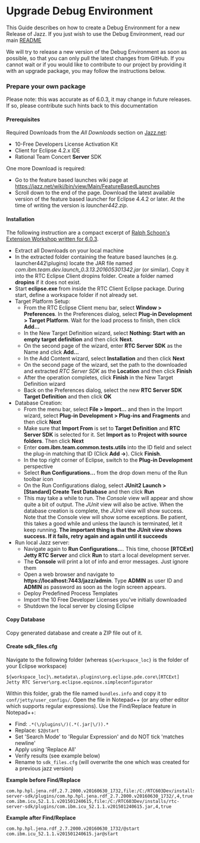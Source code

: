 # Upgrade Debug Environment
This Guide describes on how to create a Debug Environment for a new Release of Jazz. 
If you just wish to use the Debug Environment, read our main [README](https://github.com/jazz-community/jazz-debug-environment/blob/master/README.MD)

We will try to release a new version of the Debug Environment as soon as possible, so that you can only pull the latest changes from GitHub. If you cannot wait or if you would like to contribute to our project by providing it with an upgrade package, you may follow the instructions below.

### Prepare your own package
Please note: this was accurate as of 6.0.3, it may change in future releases. If so, please contribute such hints back to this documentation

#### Prerequisites
Required Downloads from the *All Downloads* section on [Jazz.net](https://jazz.net/downloads/rational-team-concert/):

- 10-Free Developers License Activation Kit
- Client for Eclipse 4.2.x IDE
- Rational Team Concert **Server** SDK 

One more Download is required:
- Go to the feature based launches wiki page at https://jazz.net/wiki/bin/view/Main/FeatureBasedLaunches
- Scroll down to the end of the page. Download the latest available version of the feature based launcher for Eclipse 4.4.2 or later. At the time of writing the version is *launcher442.zip*.

#### Installation

The following instruction are a compact excerpt of [Ralph Schoon's Extension Workshop written for 6.0.3](https://rsjazz.wordpress.com/2017/03/17/updated-rtc-extensions-workshop-for-rtc-6-0-3). 

- Extract all Downloads on your local machine
- In the extracted folder containing the feature based launches (e.g. launcher442\plugins) locate the JAR file named *com.ibm.team.dev.launch_0.3.13.201605301342.jar* (or similar). Copy it into the RTC Eclipse Client dropins folder. Create a folder named **dropins** if it does not exist.
- Start **eclipse.exe** from inside the RTC Client Eclipse package. During start, define a workspace folder if not already set.
- Target Platform Setup:
    - From the RTC Eclipse Client menu bar, select **Window > Preferences**. In the Preferences dialog, select **Plug-in Development > Target Platform**. Wait for the load process to finish, then click **Add...**
    - In the New Target Definition wizard, select **Nothing: Start with an empty target definition** and then click **Next**.
    - On the second page of the wizard, enter **RTC Server SDK** as the Name and click **Add...**
    - In the Add Content wizard, select **Installation** and then click **Next**
    - On the second page of the wizard, set the path to the downloaded and extracted *RTC Server SDK* as the **Location** and then click **Finish**
    - After the operation completes, click **Finish** in the New Target Definition wizard
    - Back on the Preferences dialog, select the new **RTC Server SDK Target Definition** and then click **OK**
- Database Creation:
    - From the menu bar, select **File > Import…** and then in the Import wizard, select **Plug-in Development > Plug-ins and Fragments** and then click **Next**
    - Make sure that **Import From** is set to **Target Definition** and **RTC Server SDK** is selected for it. Set **Import as** to **Project with source folders**. Then click **Next**
    - Enter **com.ibm.team.common.tests.utils** into the ID field and select the plug-in matching that ID (Click **Add ->**). Click **Finish**.
    - In the top right corner of Eclipse, switch to the **Plug-in Development** perspective
    - Select **Run Configurations…** from the drop down menu of the Run toolbar icon
    - On the Run Configurations dialog, select **JUnit2 Launch > [Standard] Create Test Database** and then click **Run**
    - This may take a while to run. The *Console* view will appear and show quite a bit of output. The *JUnit* view will also be active. When the database creation is complete, the *JUnit* view will show success. Note that the Console view will show some exceptions. Be patient, this takes a good while and unless the launch is terminated, let it keep running. **The important thing is that the JUnit view shows success. If it fails, retry again and again until it succeeds**
- Run local Jazz server:
    - Navigate again to **Run Configurations…**. This time, choose **[RTCExt] Jetty RTC Server** and click **Run** to start a local development server. 
    - The **Console** will print a lot of info and error messages. Just ignore them
    - Open a web browser and navigate to **https://localhost:7443/jazz/admin**. Type **ADMIN** as user ID and **ADMIN** as password as soon as the login screen appears.
    - Deploy Predefined Process Templates
    - Import the 10 Free Developer Licenses you've initially downloaded
    - Shutdown the local server by closing Eclipse
 
#### Copy Database
Copy generated database and create a ZIP file out of it.

#### Create sdk_files.cfg
Navigate to the following folder (whereas `${workspace_loc}` is the folder of your Eclipse workspace)

    ${workspace_loc}\.metadata\.plugins\org.eclipse.pde.core\[RTCExt] Jetty RTC Server\org.eclipse.equinox.simpleconfigurator

Within this folder, grab the file named `bundles.info` and copy it to `conf/jetty/user_configs/`. Open the file in Notepad++ (or any other editor which supports regular expressions).
Use the Find/Replace feature in Notepad++:

 - Find: `.*(\/plugins\/)(.*(.jar|\/)).*`
 - Replace: `$2@start`
 - Set 'Search Mode' to 'Regular Expression' and do NOT tick 'matches newline'
 - Apply using 'Replace All'
 - Verify results (see example below)
 - Rename to `sdk_files.cfg` (will overwrite the one which was created for a previous jazz version)

**Example before Find/Replace**
```
com.hp.hpl.jena.rdf,2.7.2000.v20160630_1732,file:/C:/RTC603Dev/installs/rtc-server-sdk/plugins/com.hp.hpl.jena.rdf_2.7.2000.v20160630_1732/,4,true
com.ibm.icu,52.1.1.v201501240615,file:/C:/RTC603Dev/installs/rtc-server-sdk/plugins/com.ibm.icu_52.1.1.v201501240615.jar,4,true
```

**Example after Find/Replace**
```
com.hp.hpl.jena.rdf_2.7.2000.v20160630_1732/@start
com.ibm.icu_52.1.1.v201501240615.jar@start
```

